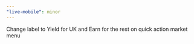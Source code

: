 ```yaml
---
"live-mobile": minor
---
```


Change label to Yield for UK and Earn for the rest on quick action market menu
